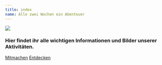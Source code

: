 ```yaml
---
title: index
name: Alle zwei Wochen ein Abenteuer
---
```


<div class="img-wrapper">
<img src="https://kadettenzuerich.ch/pictures/img_20180521_123457.jpg">
</div>

### Hier findet ihr alle wichtigen Informationen und Bilder unserer Aktivitäten.

<a class="primary button" href="#Mitmachen">Mitmachen</a>
<a class="secondary button" href="#Ueber_Uns">Entdecken</a>
